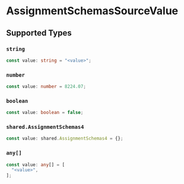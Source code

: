 # AssignmentSchemasSourceValue


## Supported Types

### `string`

```typescript
const value: string = "<value>";
```

### `number`

```typescript
const value: number = 8224.07;
```

### `boolean`

```typescript
const value: boolean = false;
```

### `shared.AssignmentSchemas4`

```typescript
const value: shared.AssignmentSchemas4 = {};
```

### `any[]`

```typescript
const value: any[] = [
  "<value>",
];
```

